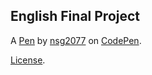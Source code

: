 English Final Project
---------------------


A [Pen](https://codepen.io/nsg2077/pen/JvQdmO) by [nsg2077](https://codepen.io/nsg2077) on [CodePen](https://codepen.io).

[License](https://codepen.io/nsg2077/pen/JvQdmO/license).